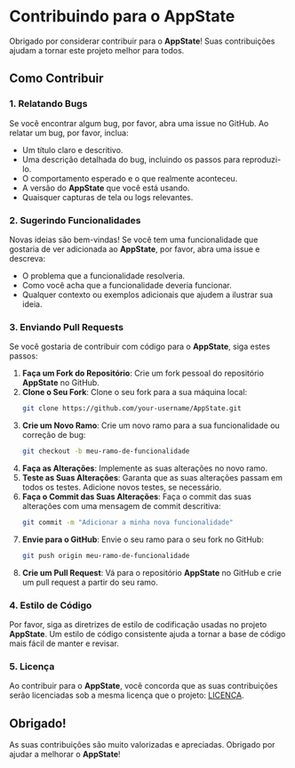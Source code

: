 # Contribuindo para o AppState

Obrigado por considerar contribuir para o **AppState**! Suas contribuições ajudam a tornar este projeto melhor para todos.

## Como Contribuir

### 1. Relatando Bugs

Se você encontrar algum bug, por favor, abra uma issue no GitHub. Ao relatar um bug, por favor, inclua:

- Um título claro e descritivo.
- Uma descrição detalhada do bug, incluindo os passos para reproduzi-lo.
- O comportamento esperado e o que realmente aconteceu.
- A versão do **AppState** que você está usando.
- Quaisquer capturas de tela ou logs relevantes.

### 2. Sugerindo Funcionalidades

Novas ideias são bem-vindas! Se você tem uma funcionalidade que gostaria de ver adicionada ao **AppState**, por favor, abra uma issue e descreva:

- O problema que a funcionalidade resolveria.
- Como você acha que a funcionalidade deveria funcionar.
- Qualquer contexto ou exemplos adicionais que ajudem a ilustrar sua ideia.

### 3. Enviando Pull Requests

Se você gostaria de contribuir com código para o **AppState**, siga estes passos:

1. **Faça um Fork do Repositório**: Crie um fork pessoal do repositório **AppState** no GitHub.
2. **Clone o Seu Fork**: Clone o seu fork para a sua máquina local:
   ```bash
   git clone https://github.com/your-username/AppState.git
   ```
3. **Crie um Novo Ramo**: Crie um novo ramo para a sua funcionalidade ou correção de bug:
   ```bash
   git checkout -b meu-ramo-de-funcionalidade
   ```
4. **Faça as Alterações**: Implemente as suas alterações no novo ramo.
5. **Teste as Suas Alterações**: Garanta que as suas alterações passam em todos os testes. Adicione novos testes, se necessário.
6. **Faça o Commit das Suas Alterações**: Faça o commit das suas alterações com uma mensagem de commit descritiva:
   ```bash
   git commit -m "Adicionar a minha nova funcionalidade"
   ```
7. **Envie para o GitHub**: Envie o seu ramo para o seu fork no GitHub:
   ```bash
   git push origin meu-ramo-de-funcionalidade
   ```
8. **Crie um Pull Request**: Vá para o repositório **AppState** no GitHub e crie um pull request a partir do seu ramo.

### 4. Estilo de Código

Por favor, siga as diretrizes de estilo de codificação usadas no projeto **AppState**. Um estilo de código consistente ajuda a tornar a base de código mais fácil de manter e revisar.

### 5. Licença

Ao contribuir para o **AppState**, você concorda que as suas contribuições serão licenciadas sob a mesma licença que o projeto: [LICENÇA](https://github.com/0xLeif/AppState/blob/main/LICENSE).

## Obrigado!

As suas contribuições são muito valorizadas e apreciadas. Obrigado por ajudar a melhorar o **AppState**!
